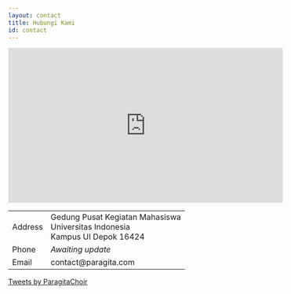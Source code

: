 ```yaml
---
layout: contact
title: Hubungi Kami
id: contact
---
```

<iframe width="560" height="315" src="https://www.youtube.com/embed/fxrykepIrxM" frameborder="0" gesture="media" allowfullscreen></iframe>

<table style="text-align:left">
<tbody>
<tr>
<td>Address</td>
<td>Gedung Pusat Kegiatan Mahasiswa<br />Universitas Indonesia<br />Kampus UI Depok 16424</td>
</tr>
<tr>
<td>Phone</td>
  <td><em>Awaiting update</em></td>
</tr>
<tr>
<td>Email</td>
<td>contact@paragita.com</td>
</tr>
</tbody>
</table>

<a class="twitter-timeline" href="https://twitter.com/ParagitaChoir?ref_src=twsrc%5Etfw">Tweets by ParagitaChoir</a> <script async src="https://platform.twitter.com/widgets.js" charset="utf-8"></script>
